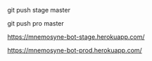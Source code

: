 git push stage master

git push pro master

https://mnemosyne-bot-stage.herokuapp.com/

https://mnemosyne-bot-prod.herokuapp.com/
